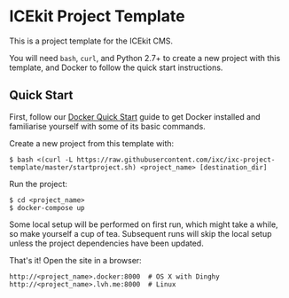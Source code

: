 # ICEkit Project Template

This is a project template for the ICEkit CMS.

You will need `bash`, `curl`, and Python 2.7+ to create a new project with this
template, and Docker to follow the quick start instructions.

## Quick Start

First, follow our [Docker Quick Start][docker-quick-start] guide to get Docker
installed and familiarise yourself with some of its basic commands.

Create a new project from this template with:

    $ bash <(curl -L https://raw.githubusercontent.com/ixc/ixc-project-template/master/startproject.sh) <project_name> [destination_dir]

Run the project:

    $ cd <project_name>
    $ docker-compose up

Some local setup will be performed on first run, which might take a while, so
make yourself a cup of tea. Subsequent runs will skip the local setup unless
the project dependencies have been updated.

That's it! Open the site in a browser:

    http://<project_name>.docker:8000  # OS X with Dinghy
    http://<project_name>.lvh.me:8000  # Linux

[docker-quick-start]: https://github.com/ixc/django-icekit/blob/feature/demo/docs/docker-quick-start.md
